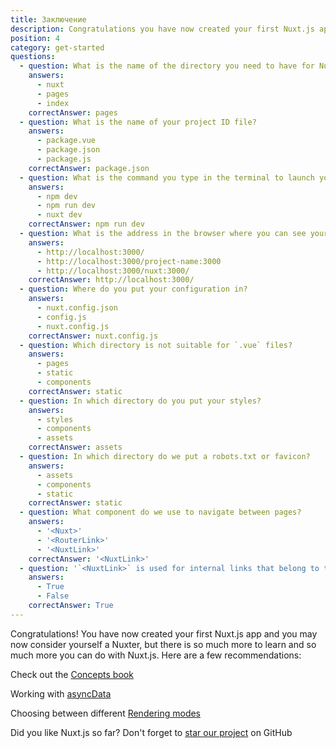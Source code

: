 ```yaml
---
title: Заключение
description: Congratulations you have now created your first Nuxt.js app and you may now consider yourself a Nuxter. But there is so much more to learn and so much more you can do with Nuxt.js. Here are a few recommendations.
position: 4
category: get-started
questions:
  - question: What is the name of the directory you need to have for Nuxt.js to work?
    answers:
      - nuxt
      - pages
      - index
    correctAnswer: pages
  - question: What is the name of your project ID file?
    answers:
      - package.vue
      - package.json
      - package.js
    correctAnswer: package.json
  - question: What is the command you type in the terminal to launch your Nuxt.js project?
    answers:
      - npm dev
      - npm run dev
      - nuxt dev
    correctAnswer: npm run dev
  - question: What is the address in the browser where you can see your page in development mode?
    answers:
      - http://localhost:3000/
      - http://localhost:3000/project-name:3000
      - http://localhost:3000/nuxt:3000/
    correctAnswer: http://localhost:3000/
  - question: Where do you put your configuration in?
    answers:
      - nuxt.config.json
      - config.js
      - nuxt.config.js
    correctAnswer: nuxt.config.js
  - question: Which directory is not suitable for `.vue` files?
    answers:
      - pages
      - static
      - components
    correctAnswer: static
  - question: In which directory do you put your styles?
    answers:
      - styles
      - components
      - assets
    correctAnswer: assets
  - question: In which directory do we put a robots.txt or favicon?
    answers:
      - assets
      - components
      - static
    correctAnswer: static
  - question: What component do we use to navigate between pages?
    answers:
      - '<Nuxt>'
      - '<RouterLink>'
      - '<NuxtLink>'
    correctAnswer: '<NuxtLink>'
  - question: '`<NuxtLink>` is used for internal links that belong to the Nuxt.js app?'
    answers:
      - True
      - False
    correctAnswer: True
---
```


Congratulations! You have now created your first Nuxt.js app and you may now consider yourself a Nuxter, but there is so much more to learn and so much more you can do with Nuxt.js. Here are a few recommendations:

<base-alert type="next">

Check out the [Concepts book](../concepts/views)

</base-alert>

<base-alert type="next">

Working with [asyncData](/guides/features/data-fetching#async-data)

</base-alert>

<base-alert type="next">

Choosing between different [Rendering modes](/guides/features/rendering-modes)

</base-alert>

<base-alert type="star">

Did you like Nuxt.js so far? Don't forget to [star our project](https://github.com/nuxt/nuxt.js) on GitHub

</base-alert>

<quiz :questions="questions"></quiz>
